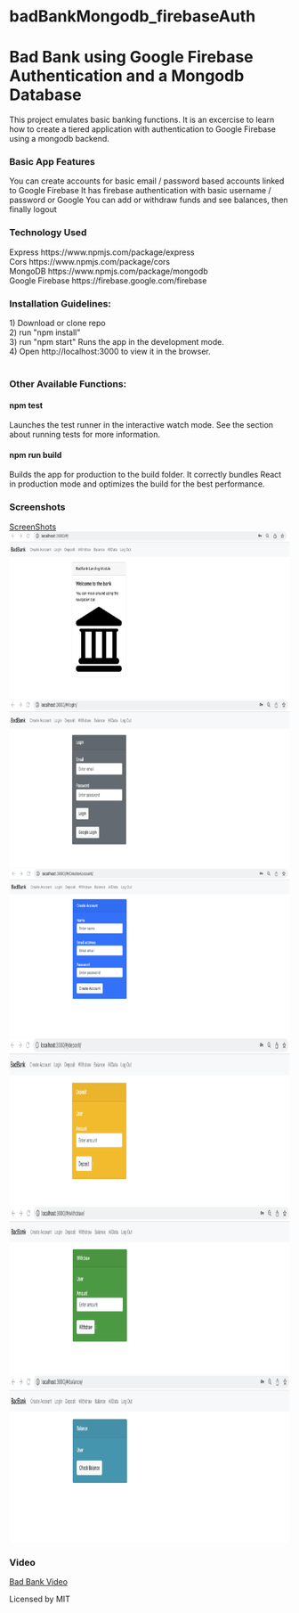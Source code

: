 # badBankMongodb_firebaseAuth

<h1>Bad Bank using Google Firebase Authentication and a Mongodb Database</h1>
This project emulates basic banking functions. It is an excercise to learn how to create a tiered application with authentication to Google Firebase using a mongodb backend.

<h3>Basic App Features</h3>
You can create accounts for basic email / password based accounts linked to Google Firebase
It has firebase authentication with basic username / password or Google
You can add or withdraw funds and see balances, then finally logout

<h3>Technology Used</h3>
Express https://www.npmjs.com/package/express
<br>
Cors https://www.npmjs.com/package/cors
<br>
MongoDB https://www.npmjs.com/package/mongodb
<br>
Google Firebase https://firebase.google.com/firebase
<br>
<h3>Installation Guidelines:</h3>
1) Download or clone repo <br>
2) run "npm install"  <br>
3) run "npm start" Runs the app in the development mode. <br>
4) Open http://localhost:3000 to view it in the browser. <br>
<br>
<h3>Other Available Functions:</h3>
<h4>npm test</h4>
Launches the test runner in the interactive watch mode.
See the section about running tests for more information.
<br>
<h4>npm run build</h4>
Builds the app for production to the build folder.
It correctly bundles React in production mode and optimizes the build for the best performance.

<h3>Screenshots</h3>
<a href="https://github.com/Kieran-Dillon/badBankMongodb_firebaseAuth/ScreenShots">ScreenShots</a>
<img src="./ScreenShots/BadBank Home.png" alt="BadBank Home" width="600" height="300">
<img src="./ScreenShots/BadBank Login.png" alt="BadBank Login" width="600" height="300">
<img src="./ScreenShots/BadBank Create Account.png" alt="BadBank Create Account" width="600" height="300">
<img src="./ScreenShots/BadBank Deposit.png" alt="BadBank Deposit" width="600" height="300">
<img src="./ScreenShots/BadBank Withdraw.png" alt="BadBank Withdraw" width="600" height="300">
<img src="./ScreenShots/BadBank Balance.png" alt="BadBank Balance" width="600" height="300">

<h3>Video</h3>
<a href="https://github.com/Kieran-Dillon/badBankMongodb_firebaseAuth/BadBank_video2.mp4">Bad Bank Video</a>

Licensed by MIT

